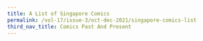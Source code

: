 ```yaml
---
title: A List of Singapore Comics
permalink: /vol-17/issue-3/oct-dec-2021/singapore-comics-list
third_nav_title: Comics Past And Present
---
```



